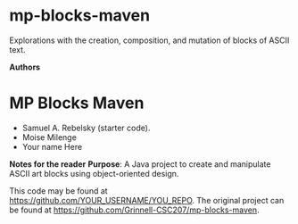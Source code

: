 # mp-blocks-maven

Explorations with the creation, composition, and mutation of blocks of ASCII text.

**Authors**
# MP Blocks Maven
* Samuel A. Rebelsky (starter code).
* Moise Milenge
* Your name Here

**Notes for the reader**
   **Purpose**: A Java project to create and manipulate ASCII art blocks using object-oriented design.  

This code may be found at [<https://github.com/YOUR_USERNAME/YOU_REPO>](https://github.com/princess-d-alexander/Mini-Project-3). The original project can be found at <https://github.com/Grinnell-CSC207/mp-blocks-maven>.
